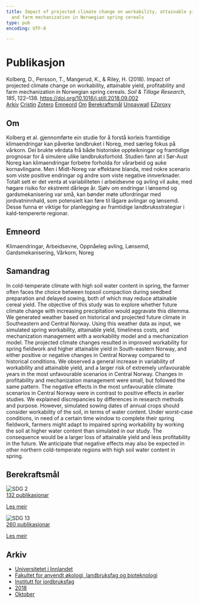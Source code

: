 ```yaml
---
title: Impact of projected climate change on workability, attainable yield, profitability
  and farm mechanization in Norwegian spring cereals
type: pub
encoding: UTF-8

---
```

<h1>Publikasjon</h1>
<article id="csl-bib-container-AXNZ29YM" class="csl-bib-container">
  <div class="csl-bib-body"> <div class="csl-entry">Kolberg, D., Persson, T., Mangerud, K., &#38; Riley, H. (2018). Impact of projected climate change on workability, attainable yield, profitability and farm mechanization in Norwegian spring cereals. <i>Soil &#38; Tillage Research</i>, <i>185</i>, 122–138. <a href="https://doi.org/10.1016/j.still.2018.09.002">https://doi.org/10.1016/j.still.2018.09.002</a></div> </div>
  <div class="csl-bib-buttons">
    <a href="#taxonomy-article-AXNZ29YM" alt="archive" class="csl-bib-button">Arkiv</a>
    <a href="https://app.cristin.no/results/show.jsf?id=1623832" alt="Cristin" class="csl-bib-button">Cristin</a>
    <a href="http://zotero.org/groups/5881554/items/AXNZ29YM" alt="Zotero" class="csl-bib-button">Zotero</a>
    <a href="#keywords-article-AXNZ29YM" alt="keywords" class="csl-bib-button">Emneord</a>
    <a href="#about-article-AXNZ29YM" alt="about_pub" class="csl-bib-button">Om</a>
    <a href="#sdg-article-AXNZ29YM" alt="sdg" class="csl-bib-button">Berekraftsmål</a>
    <a href="https://nmbu.brage.unit.no/nmbu-xmlui/bitstream/11250/2788316/2/PostPrint_Kolberg%2bet%2bal%2b2019.pdf" alt="Unpaywall" class="csl-bib-button">Unpaywall</a>
    <a href="https://nmbu.brage.unit.no/nmbu-xmlui/bitstream/11250/2788316/2/PostPrint_Kolberg%2bet%2bal%2b2019.pdf" alt="EZproxy" class="csl-bib-button">EZproxy</a>
  </div>
  <div id="csl-bib-meta-container-AXNZ29YM"></div>
</article>
<div id="csl-bib-meta-AXNZ29YM" class="csl-bib-meta">
  <article id="about-article-AXNZ29YM" class="about_pub-article">
    <h1>Om</h1>
    Kolberg et al. gjennomførte ein studie for å forstå korleis framtidige klimaendringar kan påverke landbruket i Noreg, med særleg fokus på vårkorn. Dei brukte vêrdata frå både historiske oppteikningar og framtidige prognosar for å simulere ulike landbruksforhold. Studien fann at i Sør-Aust Noreg kan klimaendringar forbetre forholda for vårarbeid og auke kornavlingane. Men i Midt-Noreg var effektane blanda, med nokre scenario som viste positive endringar og andre som viste negative innverknader. Totalt sett er det venta at variabiliteten i arbeidsevne og avling vil auke, med høgare risiko for ekstremt dårlege år. Sjølv om endringar i lønsemd og gardsmekanisering var små, kan bønder møte utfordringar med jordvatninnhald, som potensielt kan føre til lågare avlingar og lønsemd. Desse funna er viktige for planlegging av framtidige landbruksstrategiar i kald-tempererte regionar.
  </article>
  <article id="keywords-article-AXNZ29YM" class="keywords-article">
    <h1>Emneord</h1>
    Klimaendringar, Arbeidsevne, Oppnåeleg avling, Lønsemd, Gardsmekanisering, Vårkorn, Noreg
  </article>
  <article id="abstract-article-AXNZ29YM" class="abstract-article">
    <h1>Samandrag</h1>
    In cold-temperate climate with high soil water content in spring, the farmer often faces the choice between 
topsoil compaction during seedbed preparation and delayed sowing, both of which may reduce attainable cereal 
yield. The objective of this study was to explore whether future climate change with increasing precipitation 
would aggravate this dilemma. We generated weather based on historical and projected future climate in Southeastern 
and Central Norway. Using this weather data as input, we simulated spring workability, attainable yield, 
timeliness costs, and mechanization management with a workability model and a mechanization model. The 
projected climate changes resulted in improved workability for spring fieldwork and higher attainable yield in 
South-eastern Norway, and either positive or negative changes in Central Norway compared to historical conditions. 
We observed a general increase in variability of workability and attainable yield, and a larger risk of 
extremely unfavourable years in the most unfavourable scenarios in Central Norway. Changes in profitability 
and mechanization management were small, but followed the same pattern. The negative effects in the most 
unfavourable climate scenarios in Central Norway were in contrast to positive effects in earlier studies. We 
explained discrepancies by differences in research methods and purpose. However, simulated sowing dates of 
annual crops should consider workability of the soil, in terms of water content. Under worst-case conditions, in 
need of a certain time window to complete their spring fieldwork, farmers might adapt to impaired spring 
workability by working the soil at higher water content than simulated in our study. The consequence would be 
a larger loss of attainable yield and less profitability in the future. We anticipate that negative effects may also be 
expected in other northern cold-temperate regions with high soil water content in spring.
  </article>
  <article id="sdg-article-AXNZ29YM" class="sdg-article">
    <h1>Berekraftsmål</h1>
    <div class="sdg-container"><div id="sdg2" class="sdg">
        <img src="{{< params subfolder >}}images/sdg/sdg02_nn.png" class="image" alt="SDG 2">
        <div class="sdg-overlay">
          <a href="{{< params subfolder >}}nn/archive/?sdg=2#archive" class="sdg-publication-count"><span>132</span> publikasjonar</a>
          <p><a href="https://fn.no/om-fn/fns-baerekraftsmaal/utrydde-sult?lang=nno-NO" class="sdg-read-more">Les meir</a></p>
        </div>
      </div> <div id="sdg13" class="sdg">
        <img src="{{< params subfolder >}}images/sdg/sdg13_nn.png" class="image" alt="SDG 13">
        <div class="sdg-overlay">
          <a href="{{< params subfolder >}}nn/archive/?sdg=13#archive" class="sdg-publication-count"><span>260</span> publikasjonar</a>
          <p><a href="https://fn.no/om-fn/fns-baerekraftsmaal/stoppe-klimaendringene?lang=nno-NO" class="sdg-read-more">Les meir</a></p>
        </div>
      </div></div>
  </article>
  <article id="taxonomy-article-AXNZ29YM" class="taxonomy-article">
    <h1>Arkiv</h1>
    <ul>
      <li><a href="{{< params subfolder >}}nn/archive/?key=3DCRN523">Universitetet i Innlandet</a></li>
      <li><a href="{{< params subfolder >}}nn/archive/?key=T77LXH6D">Fakultet for anvendt økologi, landbruksfag og bioteknologi</a></li>
      <li><a href="{{< params subfolder >}}nn/archive/?key=SSN4QLEC">Institutt for jordbruksfag</a></li>
      <li><a href="{{< params subfolder >}}nn/archive/?key=6CFKCF7S">2018</a></li>
      <li><a href="{{< params subfolder >}}nn/archive/?key=XDJXQFWB">Oktober</a></li>
    </ul>
  </article>
</div>
